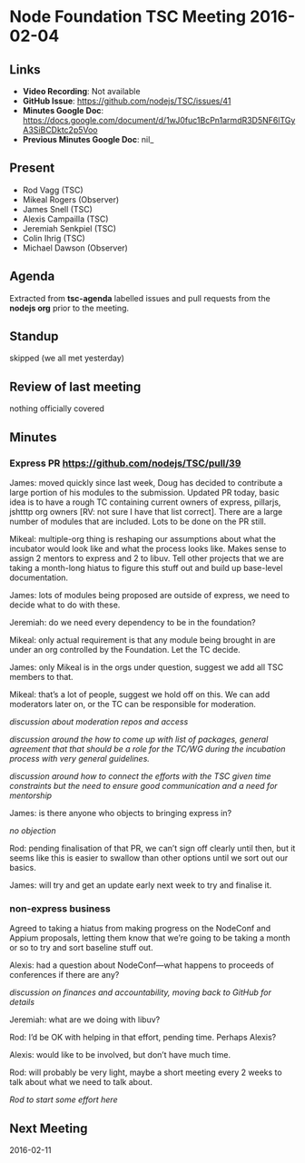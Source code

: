 # Node Foundation TSC Meeting 2016-02-04

## Links

* **Video Recording**: Not available
* **GitHub Issue**: https://github.com/nodejs/TSC/issues/41
* **Minutes Google Doc**: <https://docs.google.com/document/d/1wJ0fuc1BcPn1armdR3D5NF6lTGyA3SiBCDktc2p5Voo>
* **Previous Minutes Google Doc**: nil_

## Present

* Rod Vagg (TSC)
* Mikeal Rogers (Observer)
* James Snell (TSC)
* Alexis Campailla (TSC)
* Jeremiah Senkpiel (TSC)
* Colin Ihrig (TSC)
* Michael Dawson (Observer)

## Agenda

Extracted from **tsc-agenda** labelled issues and pull requests from the **nodejs org** prior to the meeting.

## Standup

skipped (we all met yesterday)

## Review of last meeting

nothing officially covered

## Minutes

### Express PR https://github.com/nodejs/TSC/pull/39

James: moved quickly since last week, Doug has decided to contribute a large portion of his modules to the submission. Updated PR today, basic idea is to have a rough TC containing current owners of express, pillarjs, jshtttp org owners [RV: not sure I have that list correct]. There are a large number of modules that are included. Lots to be done on the PR still.

Mikeal: multiple-org thing is reshaping our assumptions about what the incubator would look like and what the process looks like. Makes sense to assign 2 mentors to express and 2 to libuv. Tell other projects that we are taking a month-long hiatus to figure this stuff out and build up base-level documentation.

James: lots of modules being proposed are outside of express, we need to decide what to do with these.

Jeremiah: do we need every dependency to be in the foundation?

Mikeal: only actual requirement is that any module being brought in are under an org controlled by the Foundation. Let the TC decide.

James: only Mikeal is in the orgs under question, suggest we add all TSC members to that.

Mikeal: that’s a lot of people, suggest we hold off on this. We can add moderators later on, or the TC can be responsible for moderation.

_discussion about moderation repos and access_

_discussion around the how to come up with list of packages, general agreement that that should be a role for the TC/WG during the incubation process with very general guidelines._

_discussion around how to connect the efforts with the TSC given time constraints but the need to ensure good communication and a need for mentorship_

James: is there anyone who objects to bringing express in?

_no objection_

Rod: pending finalisation of that PR, we can’t sign off clearly until then, but it seems like this is easier to swallow than other options until we sort out our basics.

James: will try and get an update early next week to try and finalise it.

### non-express business

Agreed to taking a hiatus from making progress on the NodeConf and Appium proposals, letting them know that we’re going to be taking a month or so to try and sort baseline stuff out.

Alexis: had a question about NodeConf—what happens to proceeds of conferences if there are any?

_discussion on finances and accountability, moving back to GitHub for details_

Jeremiah: what are we doing with libuv?

Rod: I’d be OK with helping in that effort, pending time. Perhaps Alexis?

Alexis: would like to be involved, but don’t have much time.

Rod: will probably be very light, maybe a short meeting every 2 weeks to talk about what we need to talk about.

_Rod to start some effort here_

## Next Meeting

2016-02-11

